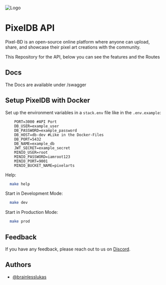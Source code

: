 ![Logo](https://i.ibb.co/sJNyCH7J/Banner.png)

# PixelDB API

Pixel-BD is an open-source online platform where anyone can upload, share, and showcase their pixel art creations with the community.

This Repository for the API, below you can see the features and the Routes

## Docs

The Docs are available under <baseUrl>/swagger

## Setup PixelDB with Docker

Set up the environment variables in a `stack.env` file like in the `.env.example`:

```env
    PORT=3000 #API Port
    DB_USER=example_user
    DB_PASSWORD=example_password
    DB_HOST=db-dev #Like in the Docker-Files
    DB_PORT=5432
    DB_NAME=example_db
    JWT_SECRET=example_secret
    MINIO_USER=root
    MINIO_PASSWORD=iamroot123
    MINIO_PORT=9001
    MINIO_BUCKET_NAME=pixelarts
```

Help:

```bash
  make help
```

Start in Development Mode:

```bash
  make dev
```

Start in Production Mode:

```bash
  make prod
```

## Feedback

If you have any feedback, please reach out to us on [Discord](https://discordapp.com/users/831464905131294730).

## Authors

- [@brainlesslukas](https://www.github.com/brainlesslukas)
